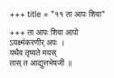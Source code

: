 +++
title = "११ ता आपः शिवा"

+++
ता आपः शिवा आपो  
ऽयक्ष्मंकरणीर् अपः ।  
यथैव तृष्यते मयस्  
तास् त आद्युत्तभेषजी ॥